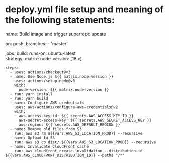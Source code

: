 # deploy.yml file setup and meaning of the following statements:

name: Build image and trigger superrepo update

on:
push:
branches: - 'master'

jobs:
build:
runs-on: ubuntu-latest  
 strategy:
matrix:
node-version: [18.x]

    steps:
      - uses: actions/checkout@v3
      - name: Use Node.js ${{ matrix.node-version }}
        uses: actions/setup-node@v3
        with:
          node-version: ${{ matrix.node-version }}
      - run: yarn install
      - run: yarn build
      - name: Configure AWS credentials
        uses: aws-actions/configure-aws-credentials@v2
        with:
          aws-access-key-id: ${{ secrets.AWS_ACCESS_KEY_ID }}
          aws-secret-access-key: ${{ secrets.AWS_SECRET_ACCESS_KEY }}
          aws-region: ${{ secrets.AWS_DEFAULT_REGION }}
      - name: Remove old files from S3
        run: aws s3 rm ${{vars.AWS_S3_LOCATION_PROD}} --recursive
      - name: Upload to S3
        run: aws s3 cp dist/ ${{vars.AWS_S3_LOCATION_PROD}} --recursive
      - name: Invalidate CloudFront cache
        run: aws cloudfront create-invalidation --distribution-id ${{vars.AWS_CLOUDFRONT_DISTRIBUTION_ID}} --paths "/*"
